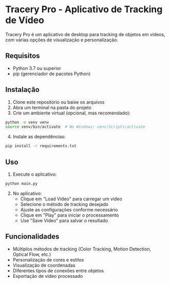 # Tracery Pro - Aplicativo de Tracking de Vídeo

Tracery Pro é um aplicativo de desktop para tracking de objetos em vídeos, com várias opções de visualização e personalização.

## Requisitos

- Python 3.7 ou superior
- pip (gerenciador de pacotes Python)

## Instalação

1. Clone este repositório ou baixe os arquivos
2. Abra um terminal na pasta do projeto
3. Crie um ambiente virtual (opcional, mas recomendado):
```bash
python -m venv venv
source venv/bin/activate  # No Windows: venv\Scripts\activate
```
4. Instale as dependências:
```bash
pip install -r requirements.txt
```

## Uso

1. Execute o aplicativo:
```bash
python main.py
```

2. No aplicativo:
   - Clique em "Load Video" para carregar um vídeo
   - Selecione o método de tracking desejado
   - Ajuste as configurações conforme necessário
   - Clique em "Play" para iniciar o processamento
   - Use "Save Video" para salvar o resultado

## Funcionalidades

- Múltiplos métodos de tracking (Color Tracking, Motion Detection, Optical Flow, etc.)
- Personalização de cores e estilos
- Visualização de coordenadas
- Diferentes tipos de conexões entre objetos
- Exportação de vídeo processado 